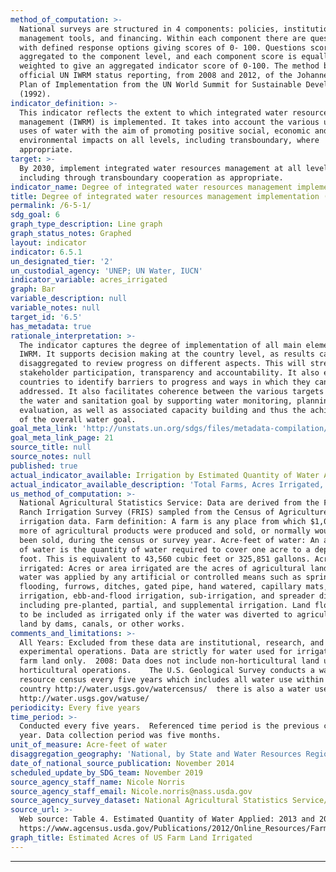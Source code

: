 ```yaml
---
method_of_computation: >-
  National surveys are structured in 4 components: policies, institutions,
  management tools, and financing. Within each component there are questions
  with defined response options giving scores of 0- 100. Questions scores are
  aggregated to the component level, and each component score is equally
  weighted to give an aggregated indicator score of 0-100. The method builds on
  official UN IWRM status reporting, from 2008 and 2012, of the Johannesburg
  Plan of Implementation from the UN World Summit for Sustainable Development
  (1992).
indicator_definition: >-
  This indicator reflects the extent to which integrated water resources
  management (IWRM) is implemented. It takes into account the various users and
  uses of water with the aim of promoting positive social, economic and
  environmental impacts on all levels, including transboundary, where
  appropriate.
target: >-
  By 2030, implement integrated water resources management at all levels,
  including through transboundary cooperation as appropriate.
indicator_name: Degree of integrated water resources management implementation (0- 100)
title: Degree of integrated water resources management implementation (0- 100)
permalink: /6-5-1/
sdg_goal: 6
graph_type_description: Line graph
graph_status_notes: Graphed
layout: indicator
indicator: 6.5.1
un_designated_tier: '2'
un_custodial_agency: 'UNEP; UN Water, IUCN'
indicator_variable: acres_irrigated
graph: Bar
variable_description: null
variable_notes: null
target_id: '6.5'
has_metadata: true
rationale_interpretation: >-
  The indicator captures the degree of implementation of all main elements of
  IWRM. It supports decision making at the country level, as results can be
  disaggregated to review progress on different aspects. This will strengthen
  stakeholder participation, transparency and accountability. It also enables
  countries to identify barriers to progress and ways in which they can be
  addressed. It also facilitates coherence between the various targets within
  the water and sanitation goal by supporting water monitoring, planning and
  evaluation, as well as associated capacity building and thus the achievement
  of the overall water goal.
goal_meta_link: 'http://unstats.un.org/sdgs/files/metadata-compilation/Metadata-Goal-6.pdf'
goal_meta_link_page: 21
source_title: null
source_notes: null
published: true
actual_indicator_available: Irrigation by Estimated Quantity of Water Applied to farm land
actual_indicator_available_description: 'Total Farms, Acres Irrigated, Acre-feet of water applied'
us_method_of_computation: >-
  National Agricultural Statistics Service: Data are derived from the Farm and
  Ranch Irrigation Survey (FRIS) sampled from the Census of Agriculture
  irrigation data. Farm definition: A farm is any place from which $1,000 or
  more of agricultural products were produced and sold, or normally would have
  been sold, during the census or survey year. Acre-feet of water: An acre-foot
  of water is the quantity of water required to cover one acre to a depth of one
  foot. This is equivalent to 43,560 cubic feet or 325,851 gallons. Acres
  irrigated: Acres or area irrigated are the acres of agricultural land to which
  water was applied by any artificial or controlled means such as sprinklers,
  flooding, furrows, ditches, gated pipe, hand watered, capillary mats, trough
  irrigation, ebb-and-flood irrigation, sub-irrigation, and spreader dikes
  including pre-planted, partial, and supplemental irrigation. Land flooded was
  to be included as irrigated only if the water was diverted to agricultural
  land by dams, canals, or other works.
comments_and_limitations: >-
  All Years: Excluded from these data are institutional, research, and
  experimental operations. Data are strictly for water used for irrigation on
  farm land only.  2008: Data does not include non-horticultural land use for
  horticultural operations.    The U.S. Geological Survey conducts a water
  resource census every five years which includes all water use within the
  country http://water.usgs.gov/watercensus/  there is also a water use website
  http://water.usgs.gov/watuse/
periodicity: Every five years
time_period: >-
  Conducted every five years.  Referenced time period is the previous calendar
  year. Data collection period was five months.
unit_of_measure: Acre-feet of water
disaggregation_geography: 'National, by State and Water Resources Regions'
date_of_national_source_publication: November 2014
scheduled_update_by_SDG_team: November 2019
source_agency_staff_name: Nicole Norris
source_agency_staff_email: Nicole.norris@nass.usda.gov
source_agency_survey_dataset: National Agricultural Statistics Service/Farm and Ranch Irrigation Survey
source_url: >-
  Web source: Table 4. Estimated Quantity of Water Applied: 2013 and 2008
  https://www.agcensus.usda.gov/Publications/2012/Online_Resources/Farm_and_Ranch_Irrigation_Survey/
graph_title: Estimated Acres of US Farm Land Irrigated
---
```

********
